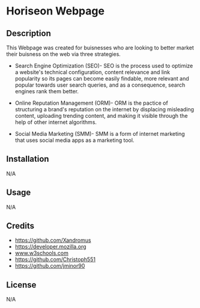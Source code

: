 # Horiseon Webpage

## Description

This Webpage was created for buisnesses who are looking to better market their buisness on the web via three strategies.

  - Search Engine Optimization (SEO)- SEO is the process used to optimize a website's technical configuration, content relevance and link popularity so its         pages can become easily findable, more relevant and popular towards user search queries, and as a consequence, search engines rank them better.

  - Online Reputation Management (ORM)- ORM is the pactice of structuring a brand's reputation on the internet by displacing misleading content, uploading           trending content, and making it visible through the help of other internet algorithms.

  - Social Media Marketing (SMM)- SMM is a form of internet marketing that uses social media apps as a marketing tool.

## Installation

N/A

## Usage

N/A

## Credits

  - https://github.com/Xandromus
  - https://developer.mozilla.org
  - www.w3schools.com
  - https://github.com/Christoph551
  - https://github.com/jminor90

## License

N/A

